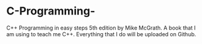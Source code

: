 # C-Programming-
C++ Programming in easy steps 5th edition by Mike McGrath. 
A book that I am using to teach me C++.
Everything that I do will be uploaded on Github. 
